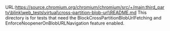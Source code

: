 URL:https://source.chromium.org/chromium/chromium/src/+/main:third_party\blink\web_tests\virtual\cross-partition-blob-url\README.md
This directory is for tests that need the BlockCrossPartitionBlobUrlFetching and EnforceNoopenerOnBlobURLNavigation feature enabled.